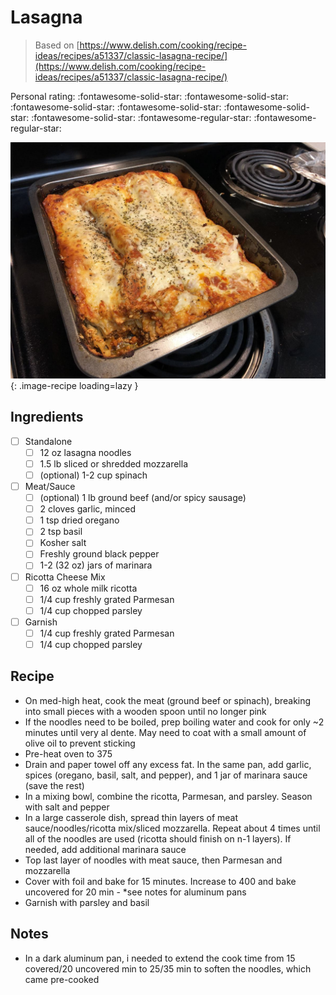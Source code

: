 <!-- Needs Manual Review -->

# Lasagna

> Based on [https://www.delish.com/cooking/recipe-ideas/recipes/a51337/classic-lasagna-recipe/](https://www.delish.com/cooking/recipe-ideas/recipes/a51337/classic-lasagna-recipe/)

<!-- {cts} rating=3; (User can specify rating on scale of 1-5) -->

Personal rating: :fontawesome-solid-star: :fontawesome-solid-star: :fontawesome-solid-star: :fontawesome-solid-star: :fontawesome-solid-star: :fontawesome-solid-star: :fontawesome-regular-star: :fontawesome-regular-star:

<!-- {cte} -->

<!-- {cts} name_image=lasagna.jpeg; (User can specify image name) -->

![lasagna.jpeg](./lasagna.jpeg){: .image-recipe loading=lazy }

<!-- {cte} -->

## Ingredients

- [ ] Standalone
  - [ ] 12 oz lasagna noodles
  - [ ] 1.5 lb sliced or shredded mozzarella
  - [ ] (optional) 1-2 cup spinach
- [ ] Meat/Sauce
  - [ ] (optional) 1 lb ground beef (and/or spicy sausage)
  - [ ] 2 cloves garlic, minced
  - [ ] 1 tsp dried oregano
  - [ ] 2 tsp basil
  - [ ] Kosher salt
  - [ ] Freshly ground black pepper
  - [ ] 1-2 (32 oz) jars of marinara
- [ ] Ricotta Cheese Mix
  - [ ] 16 oz whole milk ricotta
  - [ ] 1/4 cup freshly grated Parmesan
  - [ ] 1/4 cup chopped parsley
- [ ] Garnish
  - [ ] 1/4 cup freshly grated Parmesan
  - [ ] 1/4 cup chopped parsley

## Recipe

- On med-high heat, cook the meat (ground beef or spinach), breaking into small pieces with a wooden spoon until no longer pink
- If the noodles need to be boiled, prep boiling water and cook for only ~2 minutes until very al dente. May need to coat with a small amount of olive oil to prevent sticking
- Pre-heat oven to 375
- Drain and paper towel off any excess fat. In the same pan, add garlic, spices (oregano, basil, salt, and pepper), and 1 jar of marinara sauce (save the rest)
- In a mixing bowl, combine the ricotta, Parmesan, and parsley. Season with salt and pepper
- In a large casserole dish, spread thin layers of meat sauce/noodles/ricotta mix/sliced mozzarella. Repeat about 4 times until all of the noodles are used (ricotta should finish on n-1 layers). If needed, add additional marinara sauce
- Top last layer of noodles with meat sauce, then Parmesan and mozzarella
- Cover with foil and bake for 15 minutes. Increase to 400 and bake uncovered for 20 min - \*see notes for aluminum pans
- Garnish with parsley and basil

## Notes

- In a dark aluminum pan, i needed to extend the cook time from 15 covered/20 uncovered min to 25/35 min to soften the noodles, which came pre-cooked
